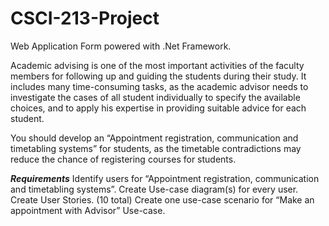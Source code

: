 # CSCI-213-Project
Web Application Form powered with .Net Framework.

Academic advising is one of the most important activities of the faculty members for following up 
and guiding the students during their study. It includes many time-consuming tasks, as the academic advisor 
needs to investigate the cases of all student individually to specify the available choices, and to apply his 
expertise in providing suitable advice for each student. 

You should develop an “Appointment registration, communication and timetabling systems” for students, 
as the timetable contradictions may reduce the chance of registering courses for students.

***Requirements***
Identify users for “Appointment registration, communication and timetabling systems”.
Create Use-case diagram(s) for every user. 
Create User Stories. (10 total)
Create one use-case scenario for “Make an appointment with Advisor” Use-case.
